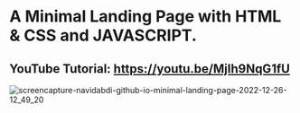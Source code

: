 # A Minimal Landing Page with HTML & CSS and JAVASCRIPT.

## YouTube Tutorial: https://youtu.be/MjIh9NqG1fU

![screencapture-navidabdi-github-io-minimal-landing-page-2022-12-26-12_49_20](https://user-images.githubusercontent.com/32398454/209534317-077b4d3c-0680-4e8b-a137-5c1d5c5aa64f.png)
